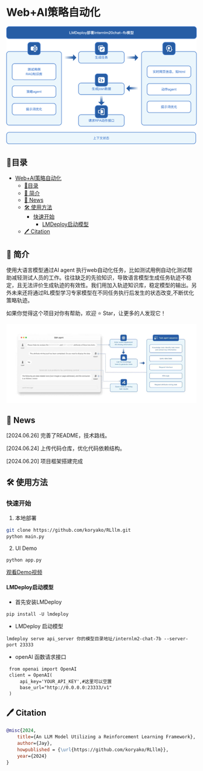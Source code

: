 # Web+AI策略自动化

![image](https://raw.githubusercontent.com/koryako/RLllm/main/image/2.png)

## 📝目录

- [Web+AI策略自动化](#webai策略自动化)
  - [📝目录](#目录)
  - [📖 简介](#-简介)
  - [🚀 News](#-news)
  - [🛠️ 使用方法](#️-使用方法)
    - [快速开始](#快速开始)
      - [LMDeploy启动模型](#lmdeploy启动模型)
  - [🖊️ Citation](#️-citation)

## 📖 简介

使用大语言模型通过AI agent 执行web自动化任务，比如测试用例自动化测试帮助减轻测试人员的工作。往往缺乏的先验知识，导致语言模型生成任务轨迹不稳定，且无法评价生成轨迹的有效性。我们用加入轨迹知识库，稳定模型的输出。另外未来还将通过RL模型学习专家模型在不同任务执行后发生的状态改变,不断优化策略轨迹。

如果你觉得这个项目对你有帮助，欢迎 ⭐ Star，让更多的人发现它！

![image](https://raw.githubusercontent.com/koryako/RLllm/main/image/1.jpg)


## 🚀 News

\[2024.06.26] 完善了README，技术路线。

\[2024.06.24] 上传代码仓库，优化代码依赖结构。

\[2024.06.20] 项目框架搭建完成

## 🛠️ 使用方法

### 快速开始


1.  本地部署

```bash
git clone https://github.com/koryako/RLllm.git
python main.py
```


2. UI Demo

```bash
python app.py
```

[观看Demo视频](https://www.bilibili.com/video/BV1Tt3qezEdh/?spm_id_from=333.999.0.0)


#### LMDeploy启动模型

*   首先安装LMDeploy

```shell
pip install -U lmdeploy
```
*   LMDeploy 启动模型

```shell
lmdeploy serve api_server 你的模型目录地址/internlm2-chat-7b --server-port 23333
```
*   openAI 函数请求接口
```shell
 from openai import OpenAI
 client = OpenAI(
     api_key='YOUR_API_KEY',#这里可以空置
     base_url="http://0.0.0.0:23333/v1"
 )
```

## 🖊️ Citation

```bibtex
@misc{2024,
    title={An LLM Model Utilizing a Reinforcement Learning Framework},
    author={Jay},
    howpublished = {\url{https://github.com/koryako/RLllm}},
    year={2024}
}
```


